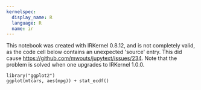 ```yaml
---
kernelspec:
  display_name: R
  language: R
  name: ir
---
```


This notebook was created with IRKernel 0.8.12, and is not completely valid, as the code cell below contains an unexpected 'source' entry. This did cause https://github.com/mwouts/jupytext/issues/234. Note that the problem is solved when one upgrades to IRKernel 1.0.0.

```{code-cell} r
library("ggplot2")
ggplot(mtcars, aes(mpg)) + stat_ecdf()
```
